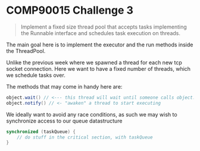 # COMP90015 Challenge 3

> Implement a fixed size thread pool that accepts tasks implementing the Runnable interface and schedules task execution on threads.

The main goal here is to implement the executor and the run methods inside the ThreadPool.

Unlike the previous week where we spawned a thread for each new tcp socket connection. Here we want to have a fixed number of threads, which
we schedule tasks over.

The methods that may come in handy here are:

```java
object.wait() // <--- this thread will wait until someone calls object.notify()
object.notify() // <- "awaken" a thread to start executing
```

We ideally want to avoid any race conditions, as such we may wish to synchronize access to our queue datastructure

```java
synchronized (taskQueue) {
    // do stuff in the critical section, with taskQueue
}
```
